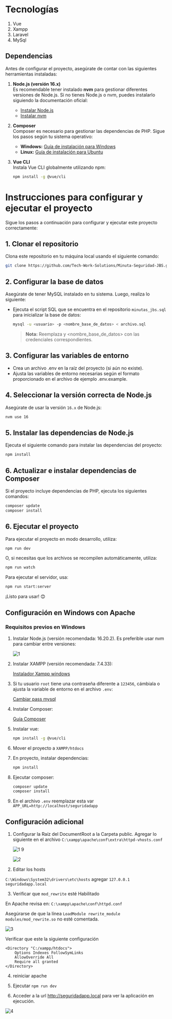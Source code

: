 # Tecnologías

1. Vue
2. Xampp
3. Laravel
4. MySql

## Dependencias

Antes de configurar el proyecto, asegúrate de contar con las siguientes herramientas instaladas:

1. **Node.js (versión 16.x)**  
   Es recomendable tener instalado **nvm** para gestionar diferentes versiones de Node.js. Si no tienes Node.js o nvm, puedes instalarlo siguiendo la documentación oficial:

    - [Instalar Node.js](https://nodejs.org/)
    - [Instalar nvm](https://github.com/nvm-sh/nvm)

2. **Composer**  
   Composer es necesario para gestionar las dependencias de PHP. Sigue los pasos según tu sistema operativo:

    - **Windows:** [Guía de instalación para Windows](https://styde.net/instalacion-de-composer-y-laravel-en-windows/)
    - **Linux:** [Guía de instalación para Ubuntu](https://www.digitalocean.com/community/tutorials/how-to-install-and-use-composer-on-ubuntu-20-04-es)

3. **Vue CLI**  
   Instala Vue CLI globalmente utilizando npm:
    ```bash
    npm install -g @vue/cli
    ```

# Instrucciones para configurar y ejecutar el proyecto

Sigue los pasos a continuación para configurar y ejecutar este proyecto correctamente:

## 1. Clonar el repositorio

Clona este repositorio en tu máquina local usando el siguiente comando:

```bash
git clone https://github.com/Tech-Work-Solutions/Minuta-Seguridad-JBS.git
```

## 2. Configurar la base de datos

Asegúrate de tener MySQL instalado en tu sistema. Luego, realiza lo siguiente:

-   Ejecuta el script SQL que se encuentra en el repositorio `minutas_jbs.sql` para inicializar la base de datos:
    ```bash
    mysql -u <usuario> -p <nombre_base_de_datos> < archivo.sql
    ```
    > **Nota:** Reemplaza <usuario> y <nombre_base_de_datos> con las credenciales correspondientes.

## 3. Configurar las variables de entorno

-   Crea un archivo .env en la raíz del proyecto (si aún no existe).
-   Ajusta las variables de entorno necesarias según el formato proporcionado en el archivo de ejemplo .env.example.

## 4. Seleccionar la versión correcta de Node.js

Asegúrate de usar la versión `16.x` de Node.js:

```bash
nvm use 16
```

## 5. Instalar las dependencias de Node.js

Ejecuta el siguiente comando para instalar las dependencias del proyecto:

```bash
npm install
```

## 6. Actualizar e instalar dependencias de Composer

Si el proyecto incluye dependencias de PHP, ejecuta los siguientes comandos:

```bash
composer update
composer install
```

## 6. Ejecutar el proyecto

Para ejecutar el proyecto en modo desarrollo, utiliza:

```bash
npm run dev
```

O, si necesitas que los archivos se recompilen automáticamente, utiliza:

```bash
npm run watch
```

Para ejecutar el servidor, usa:

```bash
npm run start:server
```

¡Listo para usar! 😊

## Configuración en Windows con Apache

### Requisitos previos en Windows

1. Instalar Node.js (versión recomendada: 16.20.2).
   Es preferible usar nvm para cambiar entre versiones:

    ![1](https://github.com/user-attachments/assets/37042e25-346f-40f9-bc7b-b106fa3c32dd)

2. Instalar XAMPP (versión recomendada: 7.4.33):

    [Instalador Xampp windows](https://sourceforge.net/projects/xampp/files/XAMPP%20Windows/7.4.33/)

3. Si tu usuario `root` tiene una contraseña diferente a `123456`, cámbiala o ajusta la variable de entorno en el archivo `.env`:

    [Cambiar pass mysql](https://www.youtube.com/watch?v=HMDSPX1qN-M&t=135s)

4. Instalar Composer:

    [Guía Composer](https://styde.net/instalacion-de-composer-y-laravel-en-windows/)

5. Instalar vue:

    ```bash
    npm install -g @vue/cli
    ```

6. Mover el proyecto a `XAMPP/htdocs`
7. En proyecto, instalar dependencias:
    ```bash
    npm install
    ```
8. Ejecutar composer:
    ```bash
    composer update
    composer install
    ```
9. En el archivo `.env` reemplazar esta var
   `APP_URL=http://localhost/seguridadapp`

## Configuración adicional

1. Configurar la Raíz del DocumentRoot a la Carpeta public. Agregar lo siguiente en el archivo `C:\xampp\apache\conf\extra\httpd-vhosts.conf`

    ![1 9](https://github.com/user-attachments/assets/04114cc7-e1fe-4569-9cd5-daca62e6b8df)

    ![2](https://github.com/user-attachments/assets/27f442b1-29fd-488c-8031-0bb7d024634f)

2. Editar los hosts

`C:\Windows\System32\drivers\etc\hosts`
agregar `127.0.0.1 seguridadapp.local`

3. Verificar que `mod_rewrite` esté Habilitado

En Apache revisa en: `C:\xampp\apache\conf\httpd.conf`

Asegúrarse de que la línea `LoadModule rewrite_module modules/mod_rewrite.so` no esté comentada.

![3](https://github.com/user-attachments/assets/30f61228-f6d5-4b34-84d0-fe0b8e40a1a8)

Verificar que este la siguiente configuración

    <Directory "C:/xampp/htdocs">
        Options Indexes FollowSymLinks
        AllowOverride All
        Require all granted
    </Directory>

4. reiniciar apache

5. Ejecutar `npm run dev`

6. Acceder a la url http://seguridadapp.local para ver la aplicación en ejecución.

![4](https://github.com/user-attachments/assets/05d179fb-06ec-45ec-ae3c-4d7cfa348d16)
